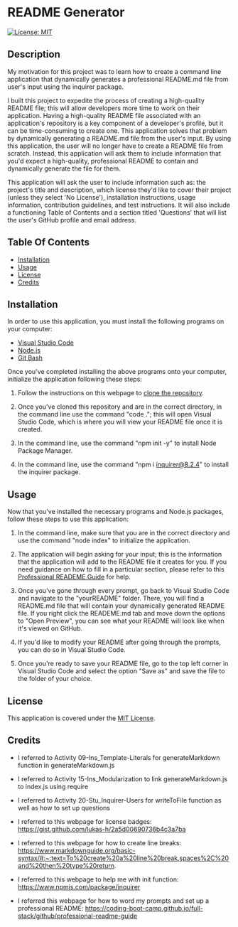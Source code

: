 # README Generator

[![License: MIT](https://img.shields.io/badge/License-MIT-yellow.svg)](https://opensource.org/licenses/MIT)

## Description 

My motivation for this project was to learn how to create a command line application that dynamically generates a professional README.md file from user's input using the inquirer package. 
  
I built this project to expedite the process of creating a high-quality README file; this will allow developers more time to work on their application. Having a high-quality README file associated with an application's repository is a key component of a developer's profile, but it can be time-consuming to create one. This application solves that problem by dynamically generating a README.md file from the user's input. By using this application, the user will no longer have to create a README file from scratch. Instead, this application will ask them to include information that you'd expect a high-quality, professional README to contain and dynamically generate the file for them. 

This application will ask the user to include information such as: the project's title and description, which license they'd like to cover their project (unless they select 'No License'), installation instructions, usage information, contribution guidelines, and test instructions. It will also include a functioning Table of Contents and a section titled 'Questions' that will list the user's GitHub profile and email address.

## Table Of Contents 
- [Installation](#installation)<br>
- [Usage](#usage)<br>
- [License](#license)<br>
- [Credits](#credits)<br>


## Installation

In order to use this application, you must install the following programs on your computer: 

- [Visual Studio Code](https://code.visualstudio.com/) 
- [Node.js](https://nodejs.org/en) 
- [Git Bash](https://gitforwindows.org/)


Once you've completed installing the above programs onto your computer, initialize the application following these steps:

1. Follow the instructions on this webpage to [clone the repository](https://docs.github.com/en/repositories/creating-and-managing-repositories/cloning-a-repository).
   
2. Once you've cloned this repository and are in the correct directory, in the command line use the command "code ."; this will open Visual Studio Code, which is where you will view your README file once it is created.
   
3. In the command line, use the command "npm init -y" to install Node Package Manager.
   
4. In the command line, use the command "npm i inquirer@8.2.4" to install the inquirer package.

## Usage

Now that you've installed the necessary programs and Node.js packages, follow these steps to use this application: 

1. In the command line, make sure that you are in the correct directory and use the command "node index" to initialize the application. 
   
2. The application will begin asking for your input; this is the information that the application will add to the README file it creates for you. If you need guidance on how to fill in a particular section, please refer to this [Professional READEME Guide](https://coding-boot-camp.github.io/full-stack/github/professional-readme-guide) for help.
   
3. Once you've gone through every prompt, go back to Visual Studio Code and navigate to the "yourREADME" folder. There, you will find a README.md file that will contain your dynamically generated README file. If you right click the READEME.md tab and move down the options to "Open Preview", you can see what your README will look like when it's viewed on GitHub. 

4. If you'd like to modify your README after going through the prompts, you can do so in Visual Studio Code.
   
5. Once you're ready to save your README file, go to the top left corner in Visual Studio Code and select the option "Save as" and save the file to the folder of your choice.

## License 

This application is covered under the [MIT License](https://opensource.org/license/mit/).

## Credits

- I referred to Activity 09-Ins_Template-Literals for generateMarkdown function in generateMarkdown.js 
  
- I referred to Activity 15-Ins_Modularization to link generateMarkdown.js to index.js using require
  
- I referred to Activity 20-Stu_Inquirer-Users for writeToFile function as well as how to set up questions

- I referred to this webpage for license badges: https://gist.github.com/lukas-h/2a5d00690736b4c3a7ba 
  
- I referred to this webpage for how to create line breaks: https://www.markdownguide.org/basic-syntax/#:~:text=To%20create%20a%20line%20break,spaces%2C%20and%20then%20type%20return.
  
- I referred to this webpage to help me with init function: https://www.npmjs.com/package/inquirer

- I referred this webpage for how to word my prompts and set up a professional README: https://coding-boot-camp.github.io/full-stack/github/professional-readme-guide


